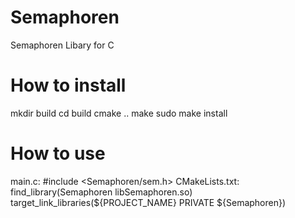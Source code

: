 # Semaphoren
Semaphoren Libary for C

# How to install
  mkdir build
  cd build
  cmake ..
  make
  sudo make install

# How to use
  main.c:
    #include <Semaphoren/sem.h>
  CMakeLists.txt:
    find_library(Semaphoren libSemaphoren.so)
    target_link_libraries(${PROJECT_NAME} PRIVATE ${Semaphoren})
